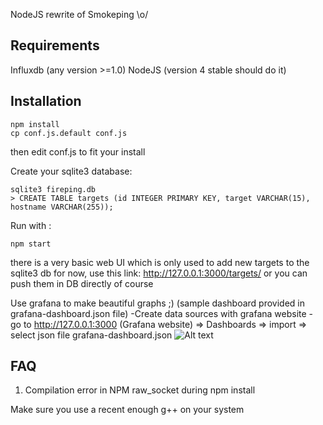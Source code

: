 NodeJS rewrite of Smokeping \o/

Requirements
------------
Influxdb (any version >=1.0)
NodeJS (version 4 stable should do it)

Installation
------------

    npm install
    cp conf.js.default conf.js 

then edit conf.js to fit your install

Create your sqlite3 database:

    sqlite3 fireping.db
    > CREATE TABLE targets (id INTEGER PRIMARY KEY, target VARCHAR(15), hostname VARCHAR(255));

Run with :

    npm start 

there is a very basic web UI which is only used to add new targets to the sqlite3 db for now, use this link:
http://127.0.0.1:3000/targets/
or you can push them in DB directly of course

Use grafana to make beautiful graphs ;) (sample dashboard provided in grafana-dashboard.json file)
	-Create data sources with grafana website
	- go to http://127.0.0.1:3000 (Grafana website) => Dashboards => import => select json file grafana-dashboard.json
![Alt text](/fireping.png?raw=true "FirePing Dashboard")

FAQ
------------
1. Compilation error in NPM raw_socket during npm install

Make sure you use a recent enough g++ on your system

